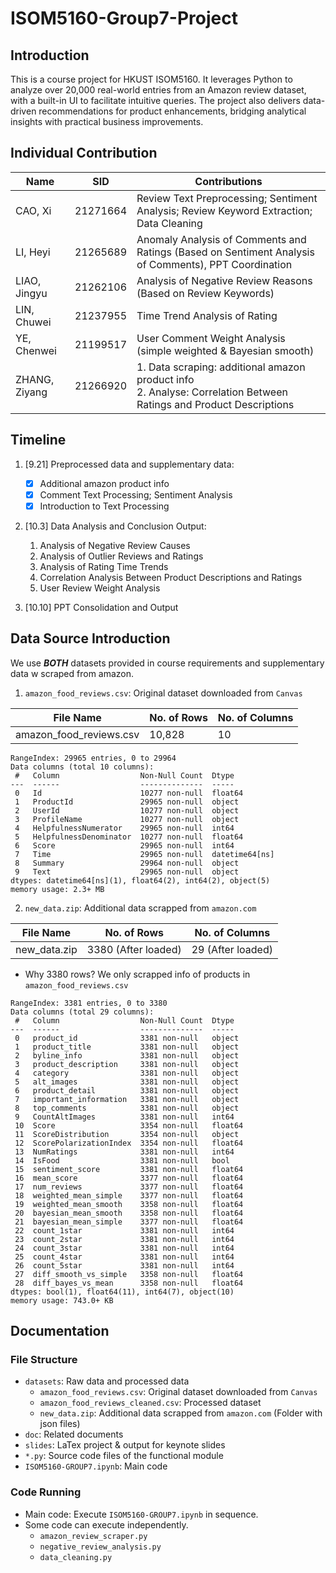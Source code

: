 # ISOM5160-Group7-Project



## Introduction


This is a course project for HKUST ISOM5160. It leverages Python to analyze over 20,000 real-world entries from an Amazon review dataset, with a built-in UI to facilitate intuitive queries. The project also delivers data-driven recommendations for product enhancements, bridging analytical insights with practical business improvements.


## Individual Contribution

| Name          | SID      | Contributions                                                                                                          |
|---------------|----------|------------------------------------------------------------------------------------------------------------------------|
| CAO, Xi       | 21271664 | Review Text Preprocessing; Sentiment Analysis; Review Keyword Extraction; Data Cleaning                                                                          |
| LI, Heyi      | 21265689 | Anomaly Analysis of Comments and Ratings (Based on Sentiment Analysis of Comments), PPT Coordination                                                                          |
| LIAO, Jingyu  | 21262106 | Analysis of Negative Review Reasons (Based on Review Keywords)                                                                                          |
| LIN, Chuwei   | 21237955 | Time Trend Analysis of Rating                                                                                                          |
| YE, Chenwei   | 21199517 | User Comment Weight Analysis (simple weighted & Bayesian smooth)                                                                                                        |
| ZHANG, Ziyang | 21266920 | 1. Data scraping: additional amazon product info <br/>2. Analyse: Correlation Between Ratings and Product Descriptions |

## Timeline

1. [9.21] Preprocessed data and supplementary data:
   - [x] Additional amazon product info
   - [x] Comment Text Processing; Sentiment Analysis
   - [x] Introduction to Text Processing

2. [10.3] Data Analysis and Conclusion Output: 
   1. Analysis of Negative Review Causes
   2. Analysis of Outlier Reviews and Ratings
   3. Analysis of Rating Time Trends
   4. Correlation Analysis Between Product Descriptions and Ratings
   5. User Review Weight Analysis

3. [10.10] PPT Consolidation and Output

## Data Source Introduction

We use ***BOTH*** datasets provided in course requirements and supplementary data w scraped from amazon.

1. `amazon_food_reviews.csv`: Original dataset downloaded from `Canvas`

| File Name               | No. of Rows | No. of Columns  |
|-------------------------|------------|-----------------|
| amazon_food_reviews.csv | 10,828     | 10              |

```aiignore
RangeIndex: 29965 entries, 0 to 29964
Data columns (total 10 columns):
 #   Column                  Non-Null Count  Dtype         
---  ------                  --------------  -----         
 0   Id                      10277 non-null  float64       
 1   ProductId               29965 non-null  object        
 2   UserId                  10277 non-null  object        
 3   ProfileName             10277 non-null  object        
 4   HelpfulnessNumerator    29965 non-null  int64         
 5   HelpfulnessDenominator  10277 non-null  float64       
 6   Score                   29965 non-null  int64         
 7   Time                    29965 non-null  datetime64[ns]
 8   Summary                 29964 non-null  object        
 9   Text                    29965 non-null  object        
dtypes: datetime64[ns](1), float64(2), int64(2), object(5)
memory usage: 2.3+ MB
```

2. `new_data.zip`: Additional data scrapped from `amazon.com` 

| File Name               | No. of Rows | No. of Columns    |
|-------------------------|-------------|-------------------|
| new_data.zip | 3380  (After loaded)      | 29 (After loaded) |

- Why 3380 rows? We only scrapped info of products in `amazon_food_reviews.csv`

```aiignore
RangeIndex: 3381 entries, 0 to 3380
Data columns (total 29 columns):
 #   Column                  Non-Null Count  Dtype  
---  ------                  --------------  -----  
 0   product_id              3381 non-null   object 
 1   product_title           3381 non-null   object 
 2   byline_info             3381 non-null   object 
 3   product_description     3381 non-null   object 
 4   category                3381 non-null   object 
 5   alt_images              3381 non-null   object 
 6   product_detail          3381 non-null   object 
 7   important_information   3381 non-null   object 
 8   top_comments            3381 non-null   object 
 9   CountAltImages          3381 non-null   int64  
 10  Score                   3354 non-null   float64
 11  ScoreDistribution       3354 non-null   object 
 12  ScorePolarizationIndex  3354 non-null   float64
 13  NumRatings              3381 non-null   int64  
 14  IsFood                  3381 non-null   bool   
 15  sentiment_score         3381 non-null   float64
 16  mean_score              3377 non-null   float64
 17  num_reviews             3377 non-null   float64
 18  weighted_mean_simple    3377 non-null   float64
 19  weighted_mean_smooth    3358 non-null   float64
 20  bayesian_mean_smooth    3358 non-null   float64
 21  bayesian_mean_simple    3377 non-null   float64
 22  count_1star             3381 non-null   int64  
 23  count_2star             3381 non-null   int64  
 24  count_3star             3381 non-null   int64  
 25  count_4star             3381 non-null   int64  
 26  count_5star             3381 non-null   int64  
 27  diff_smooth_vs_simple   3358 non-null   float64
 28  diff_bayes_vs_mean      3358 non-null   float64
dtypes: bool(1), float64(11), int64(7), object(10)
memory usage: 743.0+ KB
```


## Documentation

### File Structure
- `datasets`: Raw data and processed data
  - `amazon_food_reviews.csv`: Original dataset downloaded from `Canvas`
  - `amazon_food_reviews_cleaned.csv`: Processed dataset
  - `new_data.zip`: Additional data scrapped from `amazon.com` (Folder with json files)
- `doc`: Related documents
- `slides`: LaTex project & output for keynote slides
- `*.py`: Source code files of the functional module
- `ISOM5160-GROUP7.ipynb`: Main code

### Code Running
- Main code: Execute `ISOM5160-GROUP7.ipynb` in sequence.
- Some code can execute independently.
  - `amazon_review_scraper.py`
  - `negative_review_analysis.py`
  - `data_cleaning.py`
